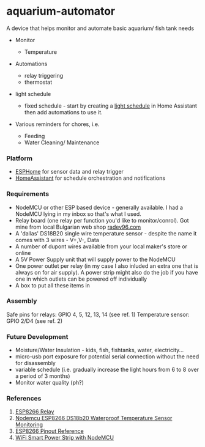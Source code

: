 # aquarium-automator
A device that helps monitor and automate basic aquarium/ fish tank needs


- Monitor
  - Temperature

- Automations
  - relay triggering
  - thermostat
- light schedule
  - fixed schedule - start by creating a [light schedule](light_schedule.md) in Home Assistant then add automations to use it.
- Various reminders for chores, i.e.
  - Feeding
  - Water Cleaning/ Maintenance
  
### Platform ###
- [ESPHome](https://esphome.io) for sensor data and relay trigger
- [HomeAssistant](https://www.home-assistant.io) for schedule orchestration and notifications


### Requirements ###
- NodeMCU or other ESP based device - generally available. I had a NodeMCU lying in my inbox so that's what I used.
- Relay board (one relay per function you'd like to monitor/conrol). Got mine from local Bulgarian web shop [radev96.com](https://radev96.com)
- A 'dallas' DS18B20 single wire temperature sensor - despite the name it comes with 3 wires - V+,V-, Data
- A number of dupont wires available from your local maker's store or online
- A 5V Power Supply unit that will supply power to the NodeMCU
- One power outlet per relay (in my case I also inluded an extra one that is always on for air supply). A power strip might also do the job if you have one in which outlets can be powered off individually
- A box to put all these items in

### Assembly ###

Safe pins for relays: GPIO 4, 5, 12, 13, 14 (see ref. 1)
Temperature sensor: GPIO 2/D4 (see ref. 2)



### Future Development ###
- Moisture/Water Insulation - kids, fish, fishtanks, water, electricity…
- micro-usb port exposure for potential serial connection without the need for disassembly
- variable schedule (i.e. gradually increase the light hours from 6 to 8 over a period of 3 months)
- Monitor water quality (ph?)

### References ###
1. [ESP8266 Relay](https://randomnerdtutorials.com/esp8266-relay-module-ac-web-server/)
2. [Nodemcu ESP8266 DS18b20 Waterproof Temperature Sensor Monitoring](https://www.electroniclinic.com/nodemcu-esp8266-ds18b20-waterproof-temperature-sensor-monitoring/)
3. [ESP8266 Pinout Reference](https://randomnerdtutorials.com/esp8266-pinout-reference-gpios/)
4. [WiFi Smart Power Strip with NodeMCU](https://www.instructables.com/WiFi-Smart-Power-Strip-With-NodeMCU/)
